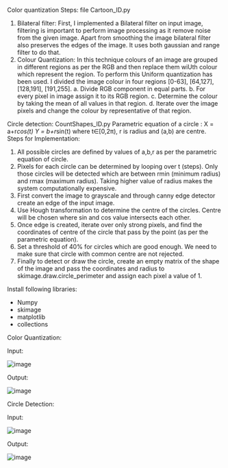 Color quantization Steps: file Cartoon_ID.py
1.	Bilateral filter: First, I implemented a Bilateral filter on input image, filtering is important to perform image processing as it remove noise from the given image. Apart from smoothing the image bilateral filter also preserves the edges of the image. It uses both gaussian and range filter to do that.
2.	Colour Quantization: In this technique colours of an image are grouped in different regions as per the RGB and then replace them wiUth colour which represent the region. To perform this Uniform quantization has been used. I divided the image colour in four regions [0-63], [64,127], [128,191], [191,255].
a.	Divide RGB component in equal parts.
b.	For every pixel in image assign it to its RGB region.
c.	Determine the colour by taking the mean of all values in that region.
d.	Iterate over the image pixels and change the colour by representative of that region.

Circle detection: CountShapes_ID.py
Parametric equation of a circle :
X = a+r*cos(t)
Y = b+r*sin(t) where t∈[0,2π), r is radius and (a,b) are centre.
Steps for Implementation:
1.	All possible circles are defined by values of a,b,r as per the parametric equation of circle.
2.	Pixels for each circle can be determined by looping over t (steps). Only those circles will be detected which are between rmin (minimum radius) and rmax (maximum radius). Taking higher value of radius makes the system computationally expensive.
3.	First convert the image to grayscale and through canny edge detector create an edge of the input image.
4.	Use Hough transformation to determine the centre of the circles. Centre will be chosen where sin and cos value intersects each other.
5.	Once edge is created, iterate over only strong pixels, and find the coordinates of centre of the circle that pass by the point (as per the parametric equation).
6.	Set a threshold of 40% for circles which are good enough. We need to make sure that circle with common centre are not rejected.
7.	Finally to detect or draw the circle, create an empty matrix of the shape of the image and pass the coordinates and radius to skimage.draw.circle_perimeter and assign each pixel a value of 1.


Install following libraries:
- Numpy
- skimage
- matplotlib
- collections

Color Quantization:

Input:

![image](https://user-images.githubusercontent.com/43110863/123035004-f2f9b500-d42d-11eb-98e4-8a6f1f194471.png)

Output:

![image](https://user-images.githubusercontent.com/43110863/123035394-96e36080-d42e-11eb-9b3d-a0741ef58d7c.png)

Circle Detection:

Input:

![image](https://user-images.githubusercontent.com/43110863/123035452-b11d3e80-d42e-11eb-8bb7-88c184ed7f6d.png)

Output:

![image](https://user-images.githubusercontent.com/43110863/123035482-bd090080-d42e-11eb-8324-39f44f3224e1.png)
